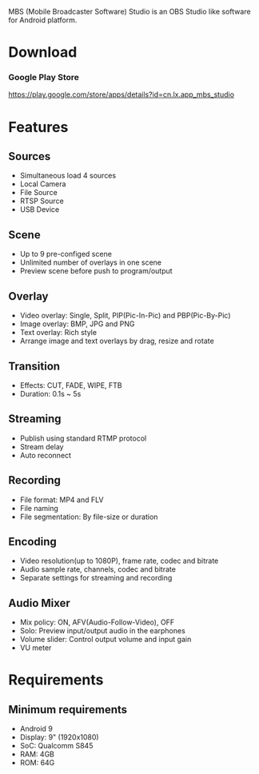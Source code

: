 MBS (Mobile Broadcaster Software) Studio is an OBS Studio like software for Android platform.

# Download
### Google Play Store
https://play.google.com/store/apps/details?id=cn.lx.app_mbs_studio

# Features

## Sources
- Simultaneous load 4 sources
- Local Camera
- File Source
- RTSP Source
- USB Device

## Scene
- Up to 9 pre-configed scene
- Unlimited number of overlays in one scene
- Preview scene before push to program/output

## Overlay
- Video overlay: Single, Split, PIP(Pic-In-Pic) and PBP(Pic-By-Pic)
- Image overlay: BMP, JPG and PNG
- Text overlay: Rich style
- Arrange image and text overlays by drag, resize and rotate

## Transition
- Effects: CUT, FADE, WIPE, FTB
- Duration: 0.1s ~ 5s

## Streaming
- Publish using standard RTMP protocol
- Stream delay
- Auto reconnect

## Recording
- File format: MP4 and FLV
- File naming
- File segmentation: By file-size or duration

## Encoding
- Video resolution(up to 1080P), frame rate, codec and bitrate
- Audio sample rate, channels, codec and bitrate
- Separate settings for streaming and recording

## Audio Mixer
- Mix policy: ON, AFV(Audio-Follow-Video), OFF
- Solo: Preview input/output audio in the earphones
- Volume slider: Control output volume and input gain
- VU meter

# Requirements

## Minimum requirements
- Android 9
- Display: 9" (1920x1080)
- SoC: Qualcomm S845
- RAM: 4GB
- ROM: 64G
